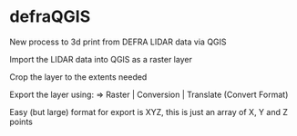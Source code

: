 # defraQGIS
New process to 3d print from DEFRA LIDAR data via QGIS

Import the LIDAR data into QGIS as a raster layer

Crop the layer to the extents needed

Export the layer using:
 => Raster | Conversion | Translate (Convert Format)

Easy (but large) format for export is XYZ, this is just an array of X, Y and Z points
